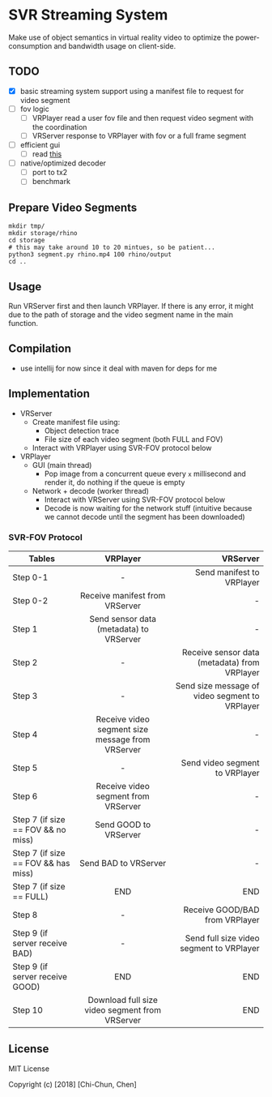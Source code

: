 # SVR Streaming System
Make use of object semantics in virtual reality video to optimize the power-consumption
and bandwidth usage on client-side.

## TODO
- [X] basic streaming system support using a manifest file to request for video segment
- [ ] fov logic
    - [ ] VRPlayer read a user fov file and then request video segment with the coordination
    - [ ] VRServer response to VRPlayer with fov or a full frame segment
- [ ] efficient gui 
    - [ ] read [this](https://pavelfatin.com/low-latency-painting-in-awt-and-swing/)
- [ ] native/optimized decoder
    - [ ] port to tx2
    - [ ] benchmark

## Prepare Video Segments
```
mkdir tmp/
mkdir storage/rhino
cd storage
# this may take around 10 to 20 mintues, so be patient...
python3 segment.py rhino.mp4 100 rhino/output
cd ..
```

## Usage
Run VRServer first and then launch VRPlayer. If there is any error, it might due to
the path of storage and the video segment name in the main function.

## Compilation
- use intellij for now since it deal with maven for deps for me

## Implementation
- VRServer
    - Create manifest file using:
        - Object detection trace
        - File size of each video segment (both FULL and FOV)
    - Interact with VRPlayer using SVR-FOV protocol below
- VRPlayer
    - GUI (main thread)
        - Pop image from a concurrent queue every `x` millisecond and render it, do nothing if the queue is empty
    - Network + decode (worker thread)
        - Interact with VRServer using SVR-FOV protocol below
        - Decode is now waiting for the network stuff (intuitive because we cannot decode until the segment has been downloaded)

### SVR-FOV Protocol

| Tables        | VRPlayer                                         | VRServer                   |
| ------------- |:------------------------------------------------:| --------------------------:|
| Step 0-1      | -                                                | Send manifest to VRPlayer  |
| Step 0-2      | Receive manifest from VRServer                   | -                          |
| Step 1        | Send sensor data (metadata) to VRServer          | -                          |
| Step 2        | -                                                | Receive sensor data (metadata) from VRPlayer |
| Step 3        | -                                                | Send size message of video segment to VRPlayer |
| Step 4        | Receive video segment size message from VRServer | -                          |
| Step 5        | -                                                | Send video segment to VRPlayer |
| Step 6        | Receive video segment from VRServer              | - |
| Step 7 (if size == FOV && no miss)  | Send GOOD to VRServer      | - |
| Step 7 (if size == FOV && has miss) | Send BAD to VRServer       | - |
| Step 7 (if size == FULL)            | END                        | END |
| Step 8        | -                                                | Receive GOOD/BAD from VRPlayer |
| Step 9 (if server receive BAD)      | - | Send full size video segment to VRPlayer |
| Step 9 (if server receive GOOD)     | END | END |
| Step 10       | Download full size video segment from VRServer | END |

## License
MIT License

Copyright (c) [2018] [Chi-Chun, Chen]